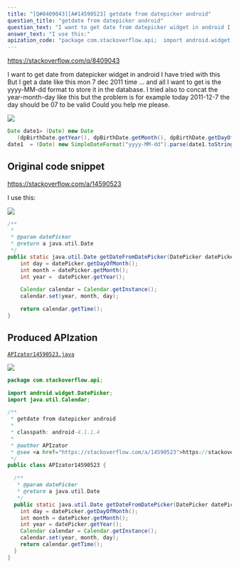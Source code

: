 ```yaml
---
title: "[Q#8409043][A#14590523] getdate from datepicker android"
question_title: "getdate from datepicker android"
question_text: "I want to get date from datepicker widget in android I have tried with this But I get a date like this mon 7 dec 2011 time ... and all I want to get is the yyyy-MM-dd format to store it in the database. I tried also to concat the year-month-day like this but the problem is for example today  2011-12-7 the day should  be 07 to be valid Could you help me please."
answer_text: "I use this:"
apization_code: "package com.stackoverflow.api;  import android.widget.DatePicker; import java.util.Calendar;  /**  * getdate from datepicker android  *  * classpath: android-4.1.1.4  *  * @author APIzator  * @see <a href=\"https://stackoverflow.com/a/14590523\">https://stackoverflow.com/a/14590523</a>  */ public class APIzator14590523 {    /**    * @param datePicker    * @return a java.util.Date    */   public static java.util.Date getDateFromDatePicker(DatePicker datePicker) {     int day = datePicker.getDayOfMonth();     int month = datePicker.getMonth();     int year = datePicker.getYear();     Calendar calendar = Calendar.getInstance();     calendar.set(year, month, day);     return calendar.getTime();   } }"
---
```


https://stackoverflow.com/q/8409043

I want to get date from datepicker widget in android I have tried with this
But I get a date like this mon 7 dec 2011 time ... and all I want to get is the yyyy-MM-dd format to store it in the database.
I tried also to concat the year-month-day like this but the problem is for example today 
2011-12-7 the day should  be 07 to be valid
Could you help me please.


<div class="code-logo"><img src="/stackoverflow.png" /></div>

```java
Date date1= (Date) new Date
   (dpBirthDate.getYear(), dpBirthDate.getMonth(), dpBirthDate.getDayOfMonth());
date1  = (Date) new SimpleDateFormat("yyyy-MM-dd").parse(date1.toString());
```


## Original code snippet

https://stackoverflow.com/a/14590523

I use this:

<div class="code-logo"><img src="/stackoverflow.png" /></div>

```java
/**
 * 
 * @param datePicker
 * @return a java.util.Date
 */
public static java.util.Date getDateFromDatePicker(DatePicker datePicker){
    int day = datePicker.getDayOfMonth();
    int month = datePicker.getMonth();
    int year =  datePicker.getYear();

    Calendar calendar = Calendar.getInstance();
    calendar.set(year, month, day);

    return calendar.getTime();
}
```

## Produced APIzation

[`APIzator14590523.java`](https://github.com/pasqualesalza/apization-temp/raw/main/data/search/APIzator14590523.java)

<div class="code-logo"><img src="/apizator.png" /></div>

```java
package com.stackoverflow.api;

import android.widget.DatePicker;
import java.util.Calendar;

/**
 * getdate from datepicker android
 *
 * classpath: android-4.1.1.4
 *
 * @author APIzator
 * @see <a href="https://stackoverflow.com/a/14590523">https://stackoverflow.com/a/14590523</a>
 */
public class APIzator14590523 {

  /**
   * @param datePicker
   * @return a java.util.Date
   */
  public static java.util.Date getDateFromDatePicker(DatePicker datePicker) {
    int day = datePicker.getDayOfMonth();
    int month = datePicker.getMonth();
    int year = datePicker.getYear();
    Calendar calendar = Calendar.getInstance();
    calendar.set(year, month, day);
    return calendar.getTime();
  }
}

```